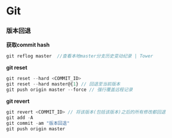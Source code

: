 Git
======
### 版本回退


**获取commit hash**
```javascript
git reflog master  //查看本地master分支历史变动纪录 | Tower
```

**git reset**

```javascript
git reset --hard <COMMIT_ID>
git reset --hard master@{1} // 回退至当前版本
git push origin master --force // 强行覆盖远程记录
```

**git revert**

```javascript
git revert <COMMIT_ID> // 将该版本(包括该版本)之后的所有修改都回退
git add -A
git commit -am "版本回退"
git push origin master
```